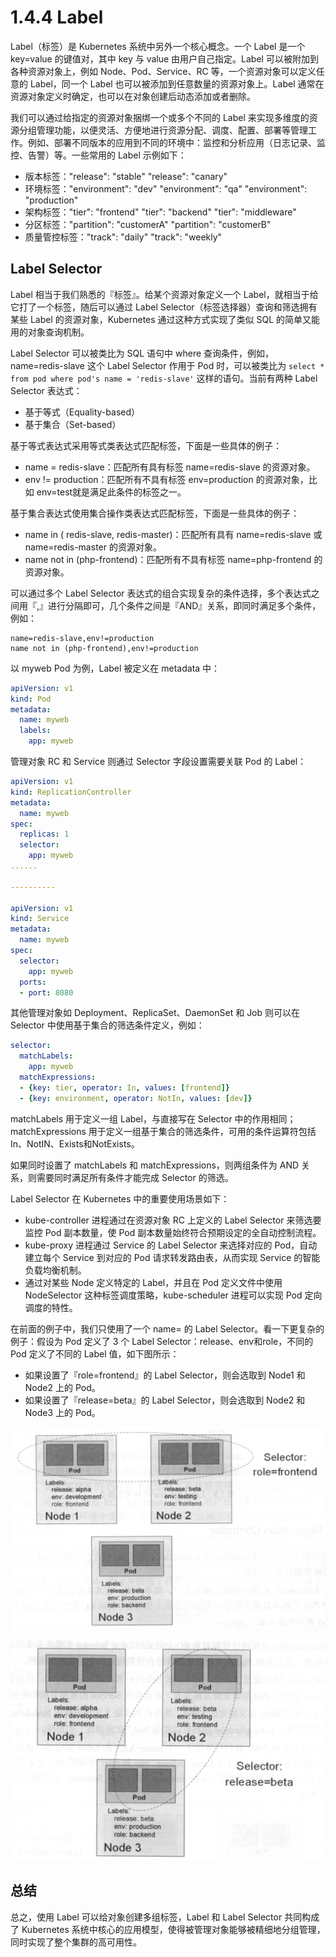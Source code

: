 # 1.4.4 Label

Label（标签）是 Kubernetes 系统中另外一个核心概念。一个 Label 是一个 key=value 的键值对，其中 key 与 value 由用户自己指定。Label 可以被附加到各种资源对象上，例如 Node、Pod、Service、RC 等，一个资源对象可以定义任意的 Label，同一个 Label 也可以被添加到任意数量的资源对象上。Label 通常在资源对象定义时确定，也可以在对象创建后动态添加或者删除。

我们可以通过给指定的资源对象捆绑一个或多个不同的 Label 来实现多维度的资源分组管理功能，以便灵活、方便地进行资源分配、调度、配置、部署等管理工作。例如、部署不同版本的应用到不同的环境中：监控和分析应用（日志记录、监控、告警）等。一些常用的 Label 示例如下：
* 版本标签："release": "stable"         "release": "canary"
* 环境标签："environment": "dev"        "environment": "qa"         "environment": "production"
* 架构标签："tier": "frontend"          "tier": "backend"           "tier": "middleware"
* 分区标签："partition": "customerA"    "partition": "customerB"    
* 质量管控标签："track": "daily"         "track": "weekly"

## Label Selector

Label 相当于我们熟悉的『标签』。给某个资源对象定义一个 Label，就相当于给它打了一个标签，随后可以通过 Label Selector（标签选择器）查询和筛选拥有某些 Label 的资源对象，Kubernetes 通过这种方式实现了类似 SQL 的简单又能用的对象查询机制。

Label Selector 可以被类比为 SQL 语句中 where 查询条件，例如，name=redis-slave 这个 Label Selector 作用于 Pod 时，可以被类比为 `select * from pod where pod's name = 'redis-slave'` 这样的语句。当前有两种 Label Selector 表达式：
* 基于等式（Equality-based）
* 基于集合（Set-based）

基于等式表达式采用等式类表达式匹配标签，下面是一些具体的例子：
* name = redis-slave：匹配所有具有标签 name=redis-slave 的资源对象。
* env != production：匹配所有不具有标签 env=production 的资源对象，比如 env=test就是满足此条件的标签之一。

基于集合表达式使用集合操作类表达式匹配标签，下面是一些具体的例子：
* name in ( redis-slave, redis-master)：匹配所有具有 name=redis-slave 或 name=redis-master 的资源对象。
* name not in (php-frontend)：匹配所有不具有标签 name=php-frontend 的资源对象。

可以通过多个 Label Selector 表达式的组合实现复杂的条件选择，多个表达式之间用『,』进行分隔即可，几个条件之间是『AND』关系，即同时满足多个条件，例如：
```
name=redis-slave,env!=production
name not in (php-frontend),env!=production
```

以 myweb Pod 为例，Label 被定义在 metadata 中：
```yaml
apiVersion: v1
kind: Pod
metadata:
  name: myweb
  labels:
    app: myweb
```

管理对象 RC 和 Service 则通过 Selector 字段设置需要关联 Pod 的 Label：
```yaml
apiVersion: v1
kind: ReplicationController
metadata:
  name: myweb
spec:
  replicas: 1
  selector:
    app: myweb
......

----------

apiVersion: v1
kind: Service
metadata:
  name: myweb
spec:
  selector: 
    app: myweb
  ports:
  - port: 8080
```

其他管理对象如 Deployment、ReplicaSet、DaemonSet 和 Job 则可以在 Selector 中使用基于集合的筛选条件定义，例如：
```yaml
selector:
  matchLabels:
    app: myweb
  matchExpressions:
  - {key: tier, operator: In, values: [frontend]}
  - {key: environment, operator: NotIn, values: [dev]}
```

matchLabels 用于定义一组 Label，与直接写在 Selector 中的作用相同；matchExpressions 用于定义一组基于集合的筛选条件，可用的条件运算符包括 In、NotIN、Exists和NotExists。

如果同时设置了 matchLabels 和 matchExpressions，则两组条件为 AND 关系，则需要同时满足所有条件才能完成 Selector 的筛选。

Label Selector 在 Kubernetes 中的重要使用场景如下：
* kube-controller 进程通过在资源对象 RC 上定义的 Label Selector 来筛选要监控 Pod 副本数量，使 Pod 副本数量始终符合预期设定的全自动控制流程。
* kube-proxy 进程通过 Service 的 Label Selector 来选择对应的 Pod，自动建立每个 Service 到对应的 Pod 请求转发路由表，从而实现 Service 的智能负载均衡机制。
* 通过对某些 Node 定义特定的 Label，并且在 Pod 定义文件中使用 NodeSelector 这种标签调度策略，kube-scheduler 进程可以实现 Pod 定向调度的特性。

在前面的例子中，我们只使用了一个 name=<NAME> 的 Label Selector。看一下更复杂的例子：假设为 Pod 定义了 3 个 Label Selector：release、env和role，不同的 Pod 定义了不同的 Label 值，如下图所示：
* 如果设置了『role=frontend』的 Label Selector，则会选取到 Node1 和 Node2 上的 Pod。
* 如果设置了『release=beta』的 Label Selector，则会选取到 Node2 和 Node3 上的 Pod。

![](../../gitbook/assets/topic_1/1-7.jpg)

![](../../gitbook/assets/topic_1/1-8.jpg)

## 总结

总之，使用 Label 可以给对象创建多组标签，Label 和 Label Selector 共同构成了 Kubernetes 系统中核心的应用模型，使得被管理对象能够被精细地分组管理，同时实现了整个集群的高可用性。

